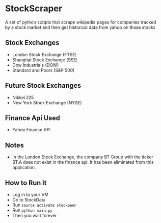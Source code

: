# StockScraper
A set of python scripts that scrape wikipedia pages for companies tracked by a stock market and then get historical data from yahoo on those stocks

## Stock Exchanges
* London Stock Exchange (FTSE)
* Shanghai Stock Exchange (SSE)
* Dow Industrials (DOW)
* Standard and Poors (S&P 500)

## Future Stock Exchanges
* Nikkei 225
* New York Stock Exchange (NYSE)

## Finance Api Used
* Yahoo Finance API

## Notes
* In the London Stock Exchange, the company BT Group with the ticker BT.A does not exist in the finance api. It has been eliminated from this application.

## How to Run it
* Log in to your VM
* Go to StockData
* Run `source activate stockSeen`
* Run `python main.py`
* Then you wait forever 
